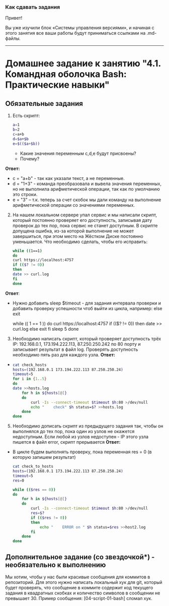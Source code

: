 ### Как сдавать задания

Привет! 

Вы уже изучили блок «Системы управления версиями», и начиная с этого занятия все ваши работы будут приниматься ссылками на .md-файлы.

---


# Домашнее задание к занятию "4.1. Командная оболочка Bash: Практические навыки"

## Обязательные задания

1. Есть скрипт:
	```bash
	a=1
	b=2
	c=a+b
	d=$a+$b
	e=$(($a+$b))
	```
	* Какие значения переменным c,d,e будут присвоены?
	* Почему?

**Ответ:**
* c = "a+b" - так как указали текст, а не переменные.
* d = "1+3" - команда преобразовала и вывела значения переменных, но не выполнила арифметической операции, так как по умолчанию это строки.
* e = "3" – т.к. теперь за счет скобок мы дали команду на выполнение арифметической операции со значениями переменных.

2. На нашем локальном сервере упал сервис и мы написали скрипт, который постоянно проверяет его доступность, записывая дату проверок до тех пор, пока сервис не станет доступным. В скрипте допущена ошибка, из-за которой выполнение не может завершиться, при этом место на Жёстком Диске постоянно уменьшается. Что необходимо сделать, чтобы его исправить:
	```bash
	while ((1==1)
	do
	curl https://localhost:4757
	if (($? != 0))
	then
	date >> curl.log
	fi
	done
	```
**Ответ**:
* Нужно добавить sleep $timeout - для задания интервала проверки и добавить проверку успешности чтоб выйти из цикла, например: else exit

    while (( 1 == 1 ))
    do
        curl https://localhost:4757
        if (($? != 0))
        then
            date >> curl.log
        else exit
        fi
        sleep 5
    done


3. Необходимо написать скрипт, который проверяет доступность трёх IP: 192.168.0.1, 173.194.222.113, 87.250.250.242 по 80 порту и записывает результат в файл log. Проверять доступность необходимо пять раз для каждого узла.
**Ответ:**
* 
	```bash
    cat check_hosts
    hosts=(192.168.0.1 173.194.222.113 87.250.250.24)
    timeout=5
    for i in {1..5}
    do
    date >>hosts.log
        for h in ${hosts[@]}
        do
            curl -Is --connect-timeout $timeout $h:80 >/dev/null
            echo "    check" $h status=$? >>hosts.log
        done
    done
 	```

5. Необходимо дописать скрипт из предыдущего задания так, чтобы он выполнялся до тех пор, пока один из узлов не окажется недоступным. Если любой из узлов недоступен - IP этого узла пишется в файл error, скрипт прерывается
**Ответ:**
* В цикле будем выполнять проверку, пока переменная res = 0 (в которую запишем результат)

    ```bash
    cat check_to_hosts
    hosts=(192.168.0.1 173.194.222.113 87.250.250.24)
    timeout=5
    res=0
	
    while (($res == 0))
    do
        for h in ${hosts[@]}
        do
            curl -Is --connect-timeout $timeout $h:80 >/dev/null
            res=$?
            if (($res != 0))
            then
                echo "    ERROR on " $h status=$res >>host2.log
            fi
        done
    done
     ```

## Дополнительное задание (со звездочкой*) - необязательно к выполнению

Мы хотим, чтобы у нас были красивые сообщения для коммитов в репозиторий. Для этого нужно написать локальный хук для git, который будет проверять, что сообщение в коммите содержит код текущего задания в квадратных скобках и количество символов в сообщении не превышает 30. Пример сообщения: \[04-script-01-bash\] сломал хук.


